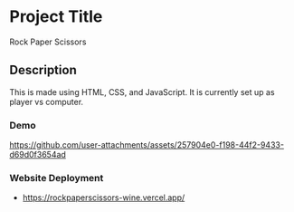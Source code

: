 # Project Title

Rock Paper Scissors

## Description

This is made using HTML, CSS, and JavaScript. It is currently set up as player vs computer.

### Demo

https://github.com/user-attachments/assets/257904e0-f198-44f2-9433-d69d0f3654ad

### Website Deployment

- https://rockpaperscissors-wine.vercel.app/
